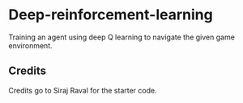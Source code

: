 # Deep-reinforcement-learning

Training an agent using deep Q learning to navigate the given game environment.

## Credits 

Credits go to Siraj Raval for the starter code.
